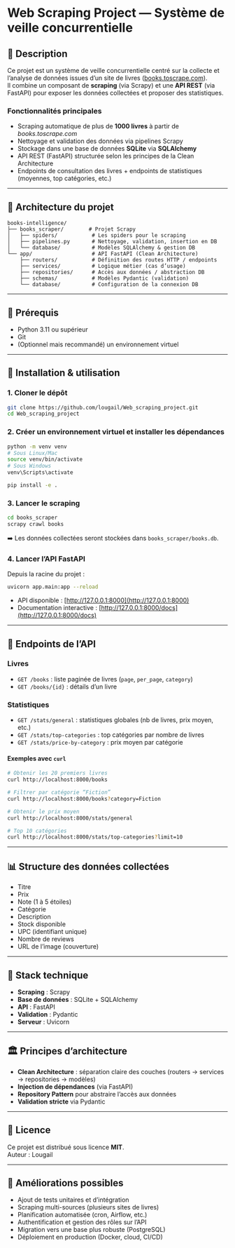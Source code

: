 # Web Scraping Project — Système de veille concurrentielle

## 🎯 Description

Ce projet est un système de veille concurrentielle centré sur la collecte et l’analyse de données issues d’un site de livres ([books.toscrape.com](https://books.toscrape.com)).  
Il combine un composant de **scraping** (via Scrapy) et une **API REST** (via FastAPI) pour exposer les données collectées et proposer des statistiques.

### Fonctionnalités principales

- Scraping automatique de plus de **1000 livres** à partir de *books.toscrape.com*  
- Nettoyage et validation des données via pipelines Scrapy  
- Stockage dans une base de données **SQLite** via **SQLAlchemy**  
- API REST (FastAPI) structurée selon les principes de la Clean Architecture  
- Endpoints de consultation des livres + endpoints de statistiques (moyennes, top catégories, etc.)  

---

## 📁 Architecture du projet

```
books-intelligence/
├── books_scraper/        # Projet Scrapy
│   ├── spiders/           # Les spiders pour le scraping
│   ├── pipelines.py       # Nettoyage, validation, insertion en DB
│   └── database/          # Modèles SQLAlchemy & gestion DB
└── app/                   # API FastAPI (Clean Architecture)
    ├── routers/           # Définition des routes HTTP / endpoints
    ├── services/          # Logique métier (cas d’usage)
    ├── repositories/      # Accès aux données / abstraction DB
    ├── schemas/           # Modèles Pydantic (validation)
    └── database/          # Configuration de la connexion DB
```

---

## 🔧 Prérequis

- Python 3.11 ou supérieur  
- Git  
- (Optionnel mais recommandé) un environnement virtuel  

---

## 🚀 Installation & utilisation

### 1. Cloner le dépôt
```bash
git clone https://github.com/lougail/Web_scraping_project.git
cd Web_scraping_project
```

### 2. Créer un environnement virtuel et installer les dépendances
```bash
python -m venv venv
# Sous Linux/Mac
source venv/bin/activate
# Sous Windows
venv\Scripts\activate

pip install -e .
```

### 3. Lancer le scraping
```bash
cd books_scraper
scrapy crawl books
```
➡️ Les données collectées seront stockées dans `books_scraper/books.db`.

### 4. Lancer l’API FastAPI
Depuis la racine du projet :
```bash
uvicorn app.main:app --reload
```
- API disponible : [http://127.0.0.1:8000](http://127.0.0.1:8000)  
- Documentation interactive : [http://127.0.0.1:8000/docs](http://127.0.0.1:8000/docs)  

---

## 🧰 Endpoints de l’API

### Livres
- `GET /books` : liste paginée de livres (`page`, `per_page`, `category`)  
- `GET /books/{id}` : détails d’un livre

### Statistiques
- `GET /stats/general` : statistiques globales (nb de livres, prix moyen, etc.)  
- `GET /stats/top-categories` : top catégories par nombre de livres  
- `GET /stats/price-by-category` : prix moyen par catégorie  

#### Exemples avec `curl`
```bash
# Obtenir les 20 premiers livres
curl http://localhost:8000/books

# Filtrer par catégorie “Fiction”
curl http://localhost:8000/books?category=Fiction

# Obtenir le prix moyen
curl http://localhost:8000/stats/general

# Top 10 catégories
curl http://localhost:8000/stats/top-categories?limit=10
```

---

## 📊 Structure des données collectées

- Titre  
- Prix  
- Note (1 à 5 étoiles)  
- Catégorie  
- Description  
- Stock disponible  
- UPC (identifiant unique)  
- Nombre de reviews  
- URL de l’image (couverture)  

---

## 🧩 Stack technique

- **Scraping** : Scrapy  
- **Base de données** : SQLite + SQLAlchemy  
- **API** : FastAPI  
- **Validation** : Pydantic  
- **Serveur** : Uvicorn  

---

## 🏛️ Principes d’architecture

- **Clean Architecture** : séparation claire des couches (routers → services → repositories → modèles)  
- **Injection de dépendances** (via FastAPI)  
- **Repository Pattern** pour abstraire l’accès aux données  
- **Validation stricte** via Pydantic  

---

## 🧾 Licence

Ce projet est distribué sous licence **MIT**.  
Auteur : Lougail  

---

## 📌 Améliorations possibles

- Ajout de tests unitaires et d’intégration  
- Scraping multi-sources (plusieurs sites de livres)  
- Planification automatisée (cron, Airflow, etc.)  
- Authentification et gestion des rôles sur l’API  
- Migration vers une base plus robuste (PostgreSQL)  
- Déploiement en production (Docker, cloud, CI/CD)  
